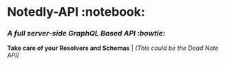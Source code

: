 <h1> Notedly-API :notebook: </h1>
<h3><i> A full server-side GraphQL Based API :bowtie: </i></h3>

<b>Take care of your Resolvers and Schemas</b>
| *(This could be the Dead Note API)*

